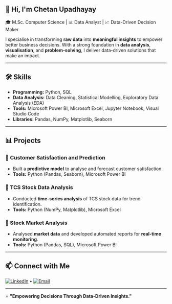 ## 👋 Hi, I'm **Chetan Upadhayay**  

🎓 M.Sc. Computer Science | 📊 Data Analyst | 📈 Data-Driven Decision Maker  

I specialise in transforming **raw data** into **meaningful insights** to empower better business decisions. With a strong foundation in **data analysis**, **visualisation**, and **problem-solving**, I deliver data-driven solutions that make an impact.  

---

## 🛠️ Skills

- **Programming:** Python, SQL  
- **Data Analysis:** Data Cleaning, Statistical Modelling, Exploratory Data Analysis (EDA)  
- **Tools:** Microsoft Power BI, Microsoft Excel, Jupyter Notebook, Visual Studio Code  
- **Libraries:** Pandas, NumPy, Matplotlib, Seaborn

---

## 📊 Projects

### 📌 Customer Satisfaction and Prediction  
- Built a **predictive model** to analyse and forecast customer satisfaction.  
- **Tools:** Python (Pandas, Seaborn), Microsoft Power BI  

### 📌 TCS Stock Data Analysis  
- Conducted **time-series analysis** of TCS stock data for trend identification.  
- **Tools:** Python (NumPy, Matplotlib), Microsoft Excel  

### 📌 Stock Market Analysis  
- Analysed **market data** and developed automated reports for **real-time monitoring**.  
- **Tools:** Python (Pandas, SQL), Microsoft Power BI  

---

## 📫 Connect with Me  
[![LinkedIn](https://img.shields.io/badge/LinkedIn-0A66C2?style=flat&logo=linkedin&logoColor=white)](https://www.linkedin.com/in/chetan-upadhayay-014c/)  •  [![Email](https://img.shields.io/badge/Email-D14836?style=flat&logo=gmail&logoColor=white)](mailto:upadhayayatul014@gmail.com)  

---

⭐️ **"Empowering Decisions Through Data-Driven Insights."**
